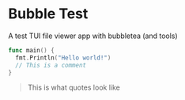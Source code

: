 # Bubble Test

A test TUI file viewer app with bubbletea (and tools)

```go
func main() {
  fmt.Println("Hello world!")
  // This is a comment
}
```

> This is what quotes look like
